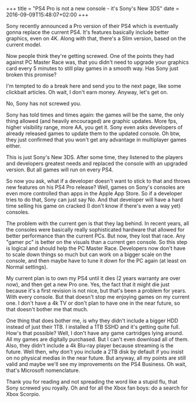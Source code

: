 +++
title = "PS4 Pro is not a new console - it's Sony's New 3DS"
date = 2016-09-09T15:48:07+02:00
+++

Sony recently announced a Pro version of their PS4 which is eventually gonna replace the current PS4. It's features basically include better graphics, even on 4K. Along with that, there's a Slim version, based on the current model. 

Now people think they're getting screwed. One of the points they had against PC Master Race was, that you didn't need to upgrade your graphics card every 5 minutes to still play games in a smooth way. Has Sony just broken this promise? 

I'm tempted to do a break here and send you to the next page, like some clickbait articles. Oh wait, I don't earn money. Anyway, let's get on. 

No, Sony has not screwed you.

Sony has told times and times again: the games will be the same, the only thing allowed (and heavily encouraged) are graphic updates. More fps, higher visibility range, more AA, you get it. Sony even asks developers of already released games to update them to the updated console. Oh btw, they just confirmed that you won't get any advantage in multiplayer games either. 

This is just Sony's New 3DS. After some time, they listened to the players and developers greatest needs and replaced the console with an upgraded version. But all games will run on every PS4. 

So now you ask, what if a developer doesn't want to stick to that and throws new features on his PS4 Pro release? Well, games on Sony's consoles are even more controlled than apps in the Apple App Store. So if a developer tries to do that, Sony can just say No. And that developer will have a hard time selling his game on cracked (I don't know if there's even a way yet) consoles. 

The problem with the current gen is that they lag behind. In recent years, all the consoles were basically really sophisticated hardware that allowed for better performance than the current PCs. But now, they lost that race. Any "gamer pc" is better on the visuals than a current gen console. So this step is logical and should help the PC Master Race. Developers now don't have to scale down things so much but can work on a bigger scale on the console, and then maybe have to tune it <i>down </i>for the PC again (at least on Normal settings). 

My current plan is to own my PS4 until it dies (2 years warranty are over now), and then get a new Pro one. Yes, the fact that it might die just because it's a first revision is not nice, but that's been a problem for years. With every console. But that doesn't stop me enjoying games on my current one. I don't have a 4k TV or don't plan to have one in the near future, so that doesn't bother me that much. 

One thing that does bother me, is why they didn't include a bigger HDD instead of just their 1TB. I installed a 1TB SSHD and it's getting quite full. How's that possible? Well, I don't have any game cartridges lying around. All my games are digitally purchased. But I can't even download all of them. Also, they didn't include a 4k Blu-ray player because streaming is the future. Well then, why don't you include a 2TB disk by default if you insist on no physical medias in the near future. But anyway, all my points are still valid and maybe we'll see my improvements on the PS4 Business. Oh wait, that's Microsoft nomenclature. 

Thank you for reading and not spreading the word like a stupid flu, that Sony screwed you royally. Oh and for all the Xbox fan boys: do a search for Xbox Scorpio.